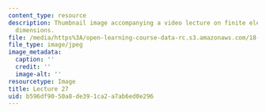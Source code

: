 ```yaml
---
content_type: resource
description: Thumbnail image accompanying a video lecture on finite elements in two
  dimensions.
file: /media/https%3A/open-learning-course-data-rc.s3.amazonaws.com/18-085-computational-science-and-engineering-i-fall-2008/b596df9050a8de391ca2a7ab6ed0e296_27.jpg
file_type: image/jpeg
image_metadata:
  caption: ''
  credit: ''
  image-alt: ''
resourcetype: Image
title: Lecture 27
uid: b596df90-50a8-de39-1ca2-a7ab6ed0e296
---
```

